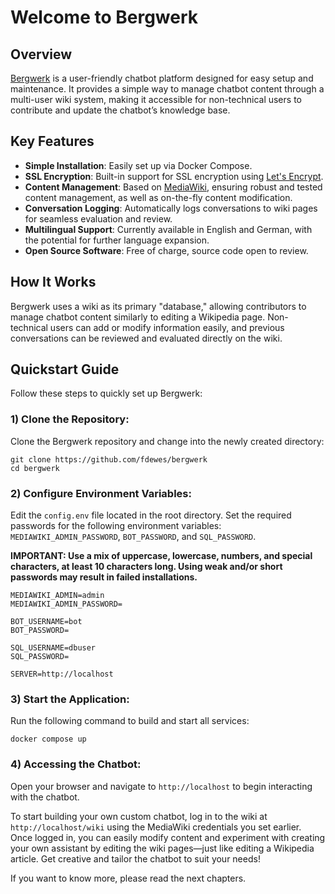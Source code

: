 
# Welcome to Bergwerk

## Overview

[Bergwerk](https://github.com/HTW-Berlin-KI-Werkstatt/bergwerk) is a user-friendly chatbot platform designed for easy setup and maintenance. It provides a simple way to manage chatbot content through a multi-user wiki system, making it accessible for non-technical users to contribute and update the chatbot’s knowledge base.

## Key Features

- **Simple Installation**: Easily set up via Docker Compose.
- **SSL Encryption**: Built-in support for SSL encryption using [Let's Encrypt](https://letsencrypt.org).
- **Content Management**: Based on [MediaWiki](https://www.mediawiki.org/wiki/MediaWiki), ensuring robust and tested content management, as well as on-the-fly content modification.
- **Conversation Logging**: Automatically logs conversations to wiki pages for seamless evaluation and review.
- **Multilingual Support**: Currently available in English and German, with the potential for further language expansion.
- **Open Source Software**: Free of charge, source code open to review. 

## How It Works

Bergwerk uses a wiki as its primary "database," allowing contributors to manage chatbot content similarly to editing a Wikipedia page. Non-technical users can add or modify information easily, and previous conversations can be reviewed and evaluated directly on the wiki. 

## Quickstart Guide

Follow these steps to quickly set up Bergwerk:

### **1) Clone the Repository**:

Clone the Bergwerk repository and change into the newly created directory:

```
git clone https://github.com/fdewes/bergwerk
cd bergwerk
```

### **2) Configure Environment Variables**:  
   Edit the `config.env` file located in the root directory. Set the required passwords for the following environment variables: `MEDIAWIKI_ADMIN_PASSWORD`, `BOT_PASSWORD`, and `SQL_PASSWORD`.

**IMPORTANT: Use a mix of uppercase, lowercase, numbers, and special characters, at least 10 characters long. Using weak and/or short passwords may result in failed installations.**

```
MEDIAWIKI_ADMIN=admin
MEDIAWIKI_ADMIN_PASSWORD=

BOT_USERNAME=bot
BOT_PASSWORD=

SQL_USERNAME=dbuser
SQL_PASSWORD=

SERVER=http://localhost
```

### **3) Start the Application**:
Run the following command to build and start all services:
```
docker compose up
```

### **4) Accessing the Chatbot**:
Open your browser and navigate to `http://localhost` to begin interacting with the chatbot.

To start building your own custom chatbot, log in to the wiki at `http://localhost/wiki` using the MediaWiki credentials you set earlier. Once logged in, you can easily modify content and experiment with creating your own assistant by editing the wiki pages—just like editing a Wikipedia article. Get creative and tailor the chatbot to suit your needs!

If you want to know more, please read the next chapters.